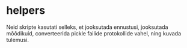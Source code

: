 # helpers

Neid skripte kasutati selleks, et jooksutada ennustusi, jooksutada mõõdikuid, converteerida pickle failide protokollide vahel, ning kuvada tulemusi.
